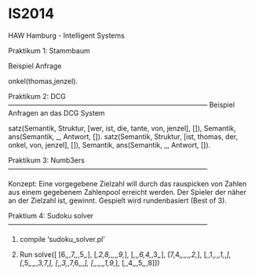 IS2014
======

HAW Hamburg - Intelligent Systems

Praktikum 1: Stammbaum

Beispiel Anfrage

onkel(thomas,jenzel).

Praktikum 2: DCG
—————————————————————————————
Beispiel Anfragen an das DCG System

satz(Semantik, Struktur, [wer, ist, die, tante, von, jenzel], []), Semantik, ans(Semantik, _, Antwort, []).
satz(Semantik, Struktur, [ist, thomas, der, onkel, von, jenzel], []), Semantik, ans(Semantik, _, Antwort, []).

Praktikum 3: Numb3ers
—————————————————————————————

Konzept:
Eine vorgegebene Zielzahl will durch das rauspicken von Zahlen aus einem gegebenem Zahlenpool erreicht werden. Der Spieler der näher an der Zielzahl ist, gewinnt. Gespielt wird rundenbasiert (Best of 3).

Praktium 4: Sudoku solver
—————————————————————————————

1. compile ‘sudoku_solver.pl’

2. Run solve([
	[6,_,_,7,_,_,5,_,_],
	[_,2,8,_,_,_,_,9,_],
	[_,_,_,6,4,_,3,_,_],
	[7,4,_,_,_,_,_,2,_],
	[_,_,1,_,_,_,1,_,_],
	[_,5,_,_,_,_,3,7,_],
	[_,_,3,_,7,6,_,_,_],
	[_,_,_,_,_,_,1,9,_],
	[_,_,4,_,_,5,_,_,8]])